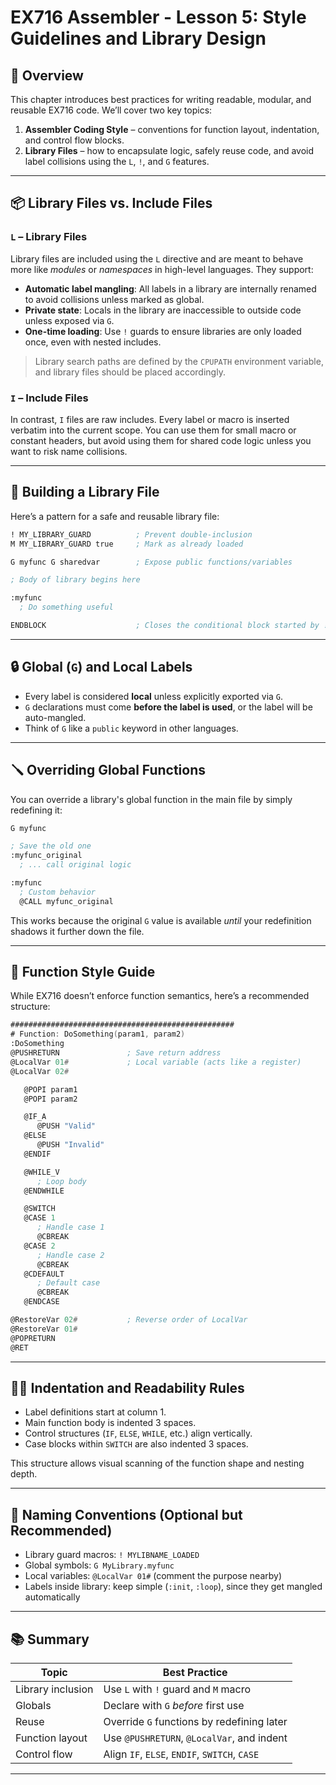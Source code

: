 
# EX716 Assembler - Lesson 5: Style Guidelines and Library Design

## 🧭 Overview

This chapter introduces best practices for writing readable, modular, and reusable EX716 code. We’ll cover two key topics:

1. **Assembler Coding Style** – conventions for function layout, indentation, and control flow blocks.  
2. **Library Files** – how to encapsulate logic, safely reuse code, and avoid label collisions using the `L`, `!`, and `G` features.

---

## 📦 Library Files vs. Include Files

### `L` – Library Files

Library files are included using the `L` directive and are meant to behave more like *modules* or *namespaces* in high-level languages. They support:

- **Automatic label mangling**: All labels in a library are internally renamed to avoid collisions unless marked as global.
- **Private state**: Locals in the library are inaccessible to outside code unless exposed via `G`.
- **One-time loading**: Use `!` guards to ensure libraries are only loaded once, even with nested includes.

> Library search paths are defined by the `CPUPATH` environment variable, and library files should be placed accordingly.

### `I` – Include Files

In contrast, `I` files are raw includes. Every label or macro is inserted verbatim into the current scope. You can use them for small macro or constant headers, but avoid using them for shared code logic unless you want to risk name collisions.

---

## 🧰 Building a Library File

Here’s a pattern for a safe and reusable library file:

```asm
! MY_LIBRARY_GUARD          ; Prevent double-inclusion
M MY_LIBRARY_GUARD true     ; Mark as already loaded

G myfunc G sharedvar        ; Expose public functions/variables

; Body of library begins here

:myfunc
  ; Do something useful

ENDBLOCK                    ; Closes the conditional block started by !
```

---

## 🔒 Global (`G`) and Local Labels

- Every label is considered **local** unless explicitly exported via `G`.
- `G` declarations must come **before the label is used**, or the label will be auto-mangled.
- Think of `G` like a `public` keyword in other languages.

---

## 🪛 Overriding Global Functions

You can override a library's global function in the main file by simply redefining it:

```asm
G myfunc

; Save the old one
:myfunc_original
  ; ... call original logic

:myfunc
  ; Custom behavior
  @CALL myfunc_original
```

This works because the original `G` value is available *until* your redefinition shadows it further down the file.

---

## 🧼 Function Style Guide

While EX716 doesn’t enforce function semantics, here’s a recommended structure:

```asm
##################################################
# Function: DoSomething(param1, param2)
:DoSomething
@PUSHRETURN               ; Save return address
@LocalVar 01#             ; Local variable (acts like a register)
@LocalVar 02#

   @POPI param1
   @POPI param2

   @IF_A
      @PUSH "Valid"
   @ELSE
      @PUSH "Invalid"
   @ENDIF

   @WHILE_V
      ; Loop body
   @ENDWHILE

   @SWITCH
   @CASE 1
      ; Handle case 1
      @CBREAK
   @CASE 2
      ; Handle case 2
      @CBREAK
   @CDEFAULT
      ; Default case
      @CBREAK
   @ENDCASE

@RestoreVar 02#           ; Reverse order of LocalVar
@RestoreVar 01#
@POPRETURN
@RET
```

---

## 🧑‍🏫 Indentation and Readability Rules

- Label definitions start at column 1.
- Main function body is indented 3 spaces.
- Control structures (`IF`, `ELSE`, `WHILE`, etc.) align vertically.
- Case blocks within `SWITCH` are also indented 3 spaces.

This structure allows visual scanning of the function shape and nesting depth.

---

## 🔖 Naming Conventions (Optional but Recommended)

- Library guard macros: `! MYLIBNAME_LOADED`
- Global symbols: `G MyLibrary.myfunc`
- Local variables: `@LocalVar 01#` (comment the purpose nearby)
- Labels inside library: keep simple (`:init`, `:loop`), since they get mangled automatically

---

## 📚 Summary

| Topic              | Best Practice                                  |
|-------------------|-------------------------------------------------|
| Library inclusion  | Use `L` with `!` guard and `M` macro            |
| Globals            | Declare with `G` *before* first use             |
| Reuse              | Override `G` functions by redefining later      |
| Function layout    | Use `@PUSHRETURN`, `@LocalVar`, and indent      |
| Control flow       | Align `IF`, `ELSE`, `ENDIF`, `SWITCH`, `CASE`   |

---
